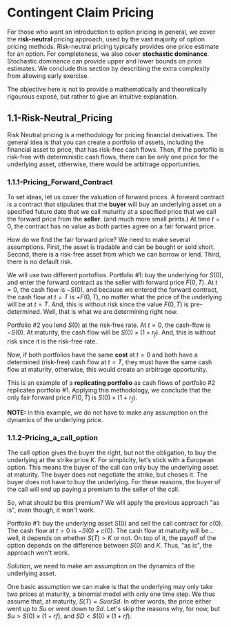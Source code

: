 # Contingent Claim Pricing
For those who want an introduction to option pricing in general, we cover the **risk-neutral** pricing approach, used by the vast majority of option pricing methods. Risk-neutral pricing typically provides one price estimate for an option.
For completeness, we also cover **stochastic dominance**. Stochastic dominance can provide upper and lower bounds on price estimates. We conclude this section by describing the extra complexity from allowing early exercise.

The objective here is not to provide a mathematically and theoretically rigourous exposé, but rather to give an intuitive explanation.


## 1.1-Risk-Neutral_Pricing
Risk Neutral pricing is a methodology for pricing financial derivatives. The general idea is that you can create a portfolio of assets, including the financial asset to price, that has risk-free cash flows. Then, if the portoflio is risk-free with deterministic cash flows, there can be only one price for the underlying asset, otherwise, there would be arbitrage opportunities. 

### 1.1.1-Pricing_Forward_Contract
To set ideas, let us cover the valuation of forward prices. A forward contract is a contract that stipulates that the **buyer** will buy an underlying asset on a specified future date that we call maturity at a specified price that we call the forward price from the **seller**. (and much more small prints.) At time $t=0$, the contract has no value as both parties agree on a fair forward price.

How do we find the fair forward price? We need to make several assumptions. First, the asset is tradable and can be bought or sold short. Second, there is a risk-free asset from which we can borrow or lend. Third, there is no default risk.

<!-- The idea is simple. The buyer want to buy the underlying asset, but only at a future date. So, the **market maker** will borrow enough money to buy the asset at today's price and will write his name as the seller on the forward contract. At maturity, the seller will sell the underlying asset at the forward price. If the price is too low, the buyer is happy, but the seller will not have enough money to pay back the loan he took. If the price is too high, the seller is happy, but the buyer will prefer to borrow the money and buy the asset himself.

So, what is the fair forward price? It is simply the price of the asset today, plus the cost of borrowing until the maturity of the contract. This is what leads to the Cost-of-Carry method. The cost of bowwing money to buy the underlying asset and **carry** it until maturity. -->

We will use two different portoflios.
Portfolio \#1: buy the underlying for $S(0)$, and enter the forward contract as the seller with forward price $F(0,T)$.
At $t=0$, the cash flow is $-S(0)$, and because we entered the forward contract, the cash flow at $t=T$ is $+F(0,T)$, no matter what the price of the underlying will be at $t=T$. And, this is without risk since the value $F(0,T)$ is pre-determined. Well, that is what we are determining right now. 

Portfolio \#2 you lend $S(0)$ at the risk-free rate. At $t=0$, the cash-flow is $-S(0)$. At maturity, the cash flow will be $S(0) \times (1+r_f)$. And, this is without risk since it is the risk-free rate.

Now, if both portfolios have the same **cost** at $t=0$ and both have a determined (risk-free) cash flow at $t=T$, they must have the same cash flow at maturity, otherwise, this would create an arbitrage opportunity.

This is an example of a **replicating portfolio** as cash flows of portfolio \#2 replicates portfolio \#1. Applying this methodology, we conclude that the only fair forward price $F(0,T)$ is $S(0) \times (1+r_f)$.

**NOTE:** in this example, we do not have to make any assumption on the dynamics of the underlying price.


### 1.1.2-Pricing_a_call_option
The call option gives the buyer the right, but not the obligation, to buy the underlying at the strike price $K$. For simplicity, let's stick with a European option. This means the buyer of the call can only buy the underlying asset at maturity. The buyer does not negotiate the strike, but choses it. The buyer does not have to buy the underlying. For these reasons, the buyer of the call will end up paying a premium to the seller of the call.

So, what should be this premium? We will apply the previous approach "as is", even though, it won't work. 

Portfolio \#1: buy the underlying asset $S(0)$ and sell the call contract for $c(0)$. The cash flow at $t=0$ is $-S(0)+c(0)$. The cash flow at maturity will be... well, it depends on whether $S(T)>K$ or not. On top of it, the payoff of the option depends on the difference between $S(0)$ and $K$. Thus, "as is", the approach won't work.

*Solution*, we need to make am assumption on the dynamics of the underlying asset. 

One basic assumption we can make is that the underlying may only take two prices at maturity, a binomial model with only one time step. We thus assume that, at maturity, $S(T) = Su or Sd$. In other words, the price either went up to $Su$ or went down to $Sd$. Let's skip the reasons why, for now, but $Su > S(0) \times (1+rf)$, and $SD < S(0) \times (1+rf)$.



